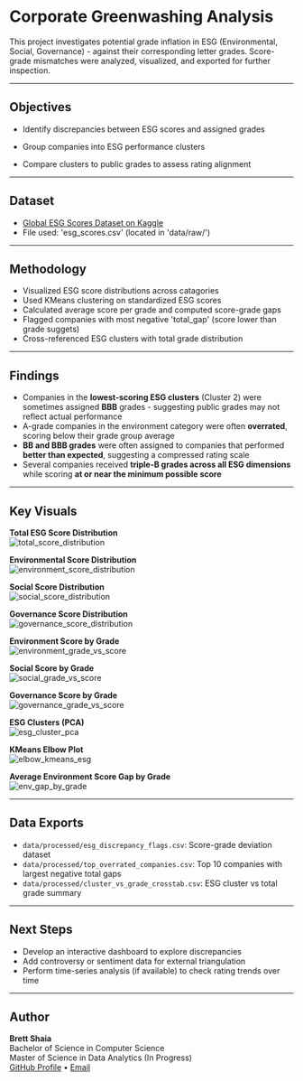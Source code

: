 # Corporate Greenwashing Analysis

This project investigates potential grade inflation in ESG (Environmental, Social, Governance) - against their corresponding letter grades. Score-grade mismatches were analyzed, visualized, and exported for further inspection.

---

## Objectives

- Identify discrepancies between ESG scores and assigned grades

- Group companies into ESG performance clusters
- Compare clusters to public grades to assess rating alignment

---

## Dataset

- [Global ESG Scores Dataset on Kaggle](https://www.kaggle.com/datasets/atharvasoundankar/global-housing-market-analysis-2015-2024) 
- File used: 'esg_scores.csv' (located in 'data/raw/')

---

## Methodology 

- Visualized ESG score distributions across catagories
- Used KMeans clustering on standardized ESG scores
- Calculated average score per grade and computed score-grade gaps
- Flagged companies with most negative 'total_gap' (score lower than grade suggets)
- Cross-referenced ESG clusters with total grade distribution

---

## Findings

- Companies in the **lowest-scoring ESG clusters** (Cluster 2) were sometimes assigned **BBB** grades - suggesting public grades may not reflect actual performance
- A-grade companies in the environment category were often **overrated**, scoring below their grade group average
- **BB and BBB grades** were often assigned to companies that performed **better than expected**, suggesting a compressed rating scale
- Several companies received **triple-B grades across all ESG dimensions** while scoring **at or near the minimum possible score**

---

## Key Visuals

**Total ESG Score Distribution**  
![total_score_distribution](visuals/total_score_distributions.png)

**Environmental Score Distribution**  
![environment_score_distribution](visuals/enviroment_score_distribution.png)

**Social Score Distribution**  
![social_score_distribution](visuals/social_score_distribution.png)

**Governance Score Distribution**  
![governance_score_distribution](visuals/governance_score_distribution.png)

**Environment Score by Grade**  
![environment_grade_vs_score](visuals/environment_grade_vs_score.png)

**Social Score by Grade**  
![social_grade_vs_score](visuals/social_grade_vs_score.png)

**Governance Score by Grade**  
![governance_grade_vs_score](visuals/governance_grade_vs_score.png)

**ESG Clusters (PCA)**  
![esg_cluster_pca](visuals/esg_cluster_pca_png.png)

**KMeans Elbow Plot**  
![elbow_kmeans_esg](visuals/elbow_kmeans_esg.png)

**Average Environment Score Gap by Grade**  
![env_gap_by_grade](visuals/env_gap_by_grade.png)



---

## Data Exports

- `data/processed/esg_discrepancy_flags.csv`: Score-grade deviation dataset  
- `data/processed/top_overrated_companies.csv`: Top 10 companies with largest negative total gaps  
- `data/processed/cluster_vs_grade_crosstab.csv`: ESG cluster vs total grade summary  

---

## Next Steps

- Develop an interactive dashboard to explore discrepancies  
- Add controversy or sentiment data for external triangulation  
- Perform time-series analysis (if available) to check rating trends over time  

---

## Author
**Brett Shaia**  
Bachelor of Science in Computer Science  
Master of Science in Data Analytics (In Progress)  
[GitHub Profile](https://github.com/Bshaia) • [Email](mailto:brettshaia@gmail.com)